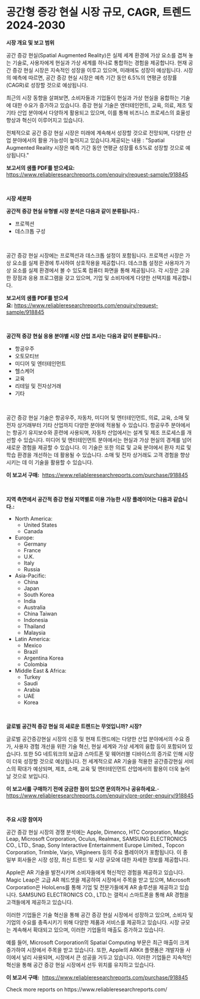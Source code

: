 <p><h1>공간형 증강 현실 시장 규모, CAGR, 트렌드 2024-2030</h1></p><p><strong>시장 개요 및 보고 범위</strong></p>
<p><p>공간 증강 현실(Spatial Augmented Reality)은 실제 세계 환경에 가상 요소를 겹쳐 놓는 기술로, 사용자에게 현실과 가상 세계를 하나로 통합하는 경험을 제공합니다. 현재 공간 증강 현실 시장은 지속적인 성장을 이루고 있으며, 미래에도 성장이 예상됩니다. 시장의 예측에 따르면, 공간 증강 현실 시장은 예측 기간 동안 6.5%의 연평균 성장률(CAGR)로 성장할 것으로 예상됩니다.</p><p>최근의 시장 동향을 살펴보면, 소비자들과 기업들이 현실과 가상 현실을 융합하는 기술에 대한 수요가 증가하고 있습니다. 증강 현실 기술은 엔터테인먼트, 교육, 의료, 제조 및 기타 산업 분야에서 다양하게 활용되고 있으며, 이를 통해 비즈니스 프로세스의 효율성 향상과 혁신이 이루어지고 있습니다.</p><p>전체적으로 공간 증강 현실 시장은 미래에 계속해서 성장할 것으로 전망되며, 다양한 산업 분야에서의 활용 가능성이 높아지고 있습니다.제공되는 내용 : "Spatial Augmented Reality 시장은 예측 기간 동안 연평균 성장률 6.5%로 성장할 것으로 예상됩니다."</p></p>
<p><strong>보고서의 샘플 PDF를 받으세요:</strong> <a href="https://www.reliableresearchreports.com/enquiry/request-sample/918845">https://www.reliableresearchreports.com/enquiry/request-sample/918845</a></p>
<p>&nbsp;</p>
<p><strong>시장 세분화</strong></p>
<p><strong>공간적 증강 현실 유형별 시장 분석은 다음과 같이 분류됩니다.:</strong></p>
<p><ul><li>프로젝션</li><li>데스크톱 구성</li></ul></p>
<p>&nbsp;</p>
<p><p>공간 증강 현실 시장에는 프로젝션과 데스크톱 설정이 포함됩니다. 프로젝션 시장은 가상 요소를 실제 환경에 투사하여 상호작용을 제공합니다. 데스크톱 설정은 사용자가 가상 요소를 실제 환경에서 볼 수 있도록 컴퓨터 화면을 통해 제공됩니다. 각 시장은 고유한 장점과 응용 프로그램을 갖고 있으며, 기업 및 소비자에게 다양한 선택지를 제공합니다.</p></p>
<p><strong>보고서의 샘플 PDF를 받으세요:</strong>&nbsp;<a href="https://www.reliableresearchreports.com/enquiry/request-sample/918845">https://www.reliableresearchreports.com/enquiry/request-sample/918845</a></p>
<p>&nbsp;</p>
<p><strong> 공간적 증강 현실 응용 분야별 시장 산업 조사는 다음과 같이 분류됩니다.:</strong></p>
<p><ul><li>항공우주</li><li>오토모티브</li><li>미디어 및 엔터테인먼트</li><li>헬스케어</li><li>교육</li><li>리테일 및 전자상거래</li><li>기타</li></ul></p>
<p>&nbsp;</p>
<p><p>공간 증강 현실 기술은 항공우주, 자동차, 미디어 및 엔터테인먼트, 의료, 교육, 소매 및 전자 상거래부터 기타 산업까지 다양한 분야에 적용될 수 있습니다. 항공우주 분야에서는 항공기 유지보수와 훈련에 사용되며, 자동차 산업에서는 설계 및 제조 프로세스를 개선할 수 있습니다. 미디어 및 엔터테인먼트 분야에서는 현실과 가상 현실의 경계를 넘어 새로운 경험을 제공할 수 있습니다. 이 기술은 또한 의료 및 교육 분야에서 환자 치료 및 학습 환경을 개선하는 데 활용될 수 있습니다. 소매 및 전자 상거래도 고객 경험을 향상시키는 데 이 기술을 활용할 수 있습니다.</p></p>
<p><strong>이 보고서 구매:</strong>&nbsp; <a href="https://www.reliableresearchreports.com/purchase/918845">https://www.reliableresearchreports.com/purchase/918845</a></p>
<p>&nbsp;</p>
<p><strong>지역 측면에서 공간적 증강 현실 지역별로 이용 가능한 시장 플레이어는 다음과 같습니다.:</strong></p>
<p><ul>
    <li>
        North America:
        <ul>
            <li>United States</li>
            <li>Canada</li>
        </ul>
    </li>
    <li>
        Europe:
        <ul>
            <li>Germany</li>
            <li>France</li>
            <li>U.K.</li>
            <li>Italy</li>
            <li>Russia</li>
        </ul>
    </li>
    <li>
        Asia-Pacific:
        <ul>
            <li>China</li>
            <li>Japan</li>
            <li>South Korea</li>
            <li>India</li>
            <li>Australia</li>
            <li>China Taiwan</li>
            <li>Indonesia</li>
            <li>Thailand</li>
            <li>Malaysia</li>
        </ul>
    </li>
    <li>
        Latin America:
        <ul>
            <li>Mexico</li>
            <li>Brazil</li>
            <li>Argentina Korea</li>
            <li>Colombia</li>
        </ul>
    </li>
    <li>
        Middle East & Africa:
        <ul>
            <li>Turkey</li>
            <li>Saudi</li>
            <li>Arabia</li>
            <li>UAE</li>
            <li>Korea</li>
        </ul>
    </li>
    </ul></p>
<p>&nbsp;</p>
<p><strong>글로벌 공간적 증강 현실 의 새로운 트렌드는 무엇입니까? 시장?</strong></p>
<p><p>글로벌 공간증강현실 시장의 신흥 및 현재 트렌드에는 다양한 산업 분야에서의 수요 증가, 사용자 경험 개선을 위한 기술 혁신, 현실 세계와 가상 세계의 융합 등이 포함되어 있습니다. 또한 5G 네트워크의 보급과 스마트폰 및 웨어러블 디바이스의 증가로 인해 시장이 더욱 성장할 것으로 예상됩니다. 전 세계적으로 AR 기술을 적용한 공간증강현실 서비스의 확대가 예상되며, 제조, 소매, 교육 및 엔터테인먼트 산업에서의 활용이 더욱 늘어날 것으로 보입니다.</p></p>
<p><strong>이 보고서를 구매하기 전에 궁금한 점이 있으면 문의하거나 공유하세요.</strong>- <a href="https://www.reliableresearchreports.com/enquiry/pre-order-enquiry/918845">https://www.reliableresearchreports.com/enquiry/pre-order-enquiry/918845</a></p>
<p>&nbsp;</p>
<p><strong>주요 시장 참여자</strong></p>
<p><p>공간 증강 현실 시장의 경쟁 분석에는 Apple, Dimenco, HTC Corporation, Magic Leap, Microsoft Corporation, Oculus, Realmax, SAMSUNG ELECTRONICS CO., LTD., Snap, Sony Interactive Entertainment Europe Limited., Topcon Corporation, Trimble, Varjo, VRgineers 등의 주요 플레이어가 포함됩니다. 이 중 일부 회사들은 시장 성장, 최신 트렌드 및 시장 규모에 대한 자세한 정보를 제공합니다.</p><p>Apple은 AR 기술을 발전시키며 소비자들에게 혁신적인 경험을 제공하고 있습니다. Magic Leap은 고급 AR 헤드셋을 제공하여 시장에서 주목을 받고 있으며, Microsoft Corporation은 HoloLens를 통해 기업 및 전문가들에게 AR 솔루션을 제공하고 있습니다. SAMSUNG ELECTRONICS CO., LTD.는 갤럭시 스마트폰을 통해 AR 경험을 고객들에게 제공하고 있습니다.</p><p>이러한 기업들은 기술 혁신을 통해 공간 증강 현실 시장에서 성장하고 있으며, 소비자 및 기업의 수요를 충족시키기 위해 다양한 제품과 서비스를 제공하고 있습니다. 시장 규모는 계속해서 확대되고 있으며, 이러한 기업들의 매출도 증가하고 있습니다.</p><p>예를 들어, Microsoft Corporation의 Spatial Computing 부문은 최근 매출이 크게 증가하여 시장에서 주목을 받고 있습니다. 또한, Apple의 ARKit 플랫폼은 개발자들 사이에서 널리 사용되며, 시장에서 큰 성공을 거두고 있습니다. 이러한 기업들은 지속적인 혁신을 통해 공간 증강 현실 시장에서 선두 위치를 유지하고 있습니다.</p></p>
<p><strong>이 보고서 구매:</strong>&nbsp;&nbsp;<a href="https://www.reliableresearchreports.com/purchase/918845">https://www.reliableresearchreports.com/purchase/918845</a></p>
<p>Check more reports on https://www.reliableresearchreports.com/</p>
